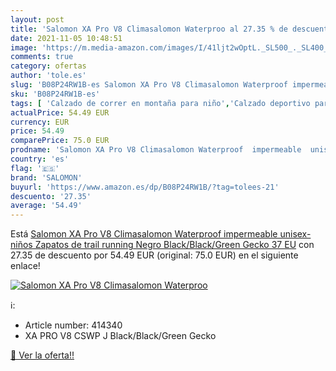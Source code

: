 ```yaml
---
layout: post
title: 'Salomon XA Pro V8 Climasalomon Waterproo al 27.35 % de descuento'
date: 2021-11-05 10:48:51
image: 'https://m.media-amazon.com/images/I/41ljt2wOptL._SL500_._SL400_.jpg'
comments: true
category: ofertas
author: 'tole.es'
slug: 'B08P24RW1B-es Salomon XA Pro V8 Climasalomon Waterproof impermeable...'
sku: 'B08P24RW1B-es'
tags: [ 'Calzado de correr en montaña para niño','Calzado deportivo para niño','Calzados de running para niño','Zapatillas y calzado deportivo para Niño','Zapatos','Zapatos - Niños','Zapatos y complementos','salomon','zapatos', ]
actualPrice: 54.49 EUR
currency: EUR
price: 54.49
comparePrice: 75.0 EUR
prodname: 'Salomon XA Pro V8 Climasalomon Waterproof  impermeable  unisex-niños Zapatos de trail running  Negro  Black/Black/Green Gecko   37 EU'
country: 'es'
flag: '🇪🇸'
brand: 'SALOMON'
buyurl: 'https://www.amazon.es/dp/B08P24RW1B/?tag=tolees-21'
descuento: '27.35'
average: '54.49'
---
```


Está [Salomon XA Pro V8 Climasalomon Waterproof  impermeable  unisex-niños Zapatos de trail running  Negro  Black/Black/Green Gecko   37 EU](https://www.amazon.es/dp/B08P24RW1B/?tag=tolees-21) con 27.35 de descuento por 54.49 EUR (original: 75.0 EUR) en el siguiente enlace!

[![Salomon XA Pro V8 Climasalomon Waterproo](https://m.media-amazon.com/images/I/41ljt2wOptL._SL500_._SL400_.jpg)](https://www.amazon.es/dp/B08P24RW1B/?tag=tolees-21)

ℹ️:

- Article number: 414340
- XA PRO V8 CSWP J Black/Black/Green Gecko

[🛒 Ver la oferta!!](https://www.amazon.es/dp/B08P24RW1B/?tag=tolees-21)

